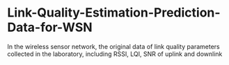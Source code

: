 # Link-Quality-Estimation-Prediction-Data-for-WSN
In the wireless sensor network, the original data of link quality parameters collected in the laboratory, including RSSI, LQI, SNR of uplink and downlink
